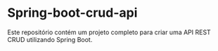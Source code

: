 # Spring-boot-crud-api
Este repositório contém um projeto completo para criar uma API REST CRUD utilizando Spring Boot.
